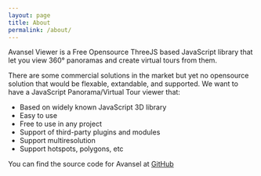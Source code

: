 ```yaml
---
layout: page
title: About
permalink: /about/
---
```


Avansel Viewer is a Free Opensource ThreeJS based JavaScript library that let you view 360° panoramas and create virtual tours from them.

There are some commercial solutions in the market but yet no opensource solution that would be flexable, extandable, and supported. We want to have a JavaScript Panorama/Virtual Tour viewer that:

* Based on widely known JavaScript 3D library
* Easy to use
* Free to use in any project
* Support of third-party plugins and modules
* Support multiresolution
* Support hotspots, polygons, etc

You can find the source code for Avansel at [GitHub](https://github.com/avansel/viewer)


[jekyll-organization]: https://github.com/avansel
